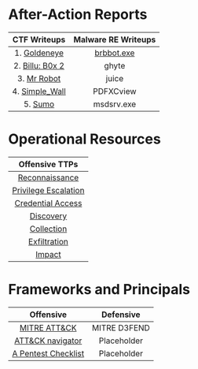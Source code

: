 # After-Action Reports

| CTF Writeups | Malware RE Writeups |
| :---------: | :---------: | 
|   1. [Goldeneye](goldeneye.md)   | [brbbot.exe](brbbot.exe.md)|
| 2. [Billu: B0x 2](billub0x2.md)  |          ghyte           |
|    3. [Mr Robot](MrRobot.md)     |          juice           |
| 4. [Simple_Wall](simple_wall.md) |        PDFXCview         |
| 5. [Sumo](Sumo.md)               |        msdsrv.exe        |
# Operational Resources

|Offensive TTPs|
| :---------: |
|[Reconnaissance](Reconnaissance)|
|[Privilege Escalation](Privilege_Escalation)|
|[Credential Access](Discovery)|
|[Discovery](Discovery)|
|[Collection](Collection)|
|[Exfiltration](Exfiltration)|
|[Impact](Impact)|
# Frameworks and Principals 

|Offensive|Defensive|
| :---------: | :---------: | 
|[MITRE ATT&CK](https://attack.mitre.org/)|MITRE D3FEND|
|[ATT&CK navigator](https://mitre-attack.github.io/attack-navigator/)|Placeholder|
|[A Pentest Checklist](https://docs.google.com/document/d/1drBNRvCt9HsOIqo5xJfEMr3Glkpuk5KSs9iTbWpw6jQ/edit#)|Placeholder|

